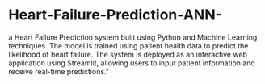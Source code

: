 # Heart-Failure-Prediction-ANN-
a Heart Failure Prediction system built using Python and Machine Learning techniques. The model is trained using patient health data to predict the likelihood of heart failure. The system is deployed as an interactive web application using Streamlit, allowing users to input patient information and receive real-time predictions."

